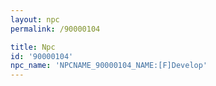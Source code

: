 ```yaml
---
layout: npc
permalink: /90000104

title: Npc
id: '90000104'
npc_name: 'NPCNAME_90000104_NAME:[F]Develop'
---
```

